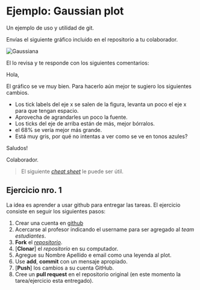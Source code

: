 # Ejemplo: Gaussian plot

Un ejemplo de uso y utilidad de git.

Envías el siguiente gráfico incluido en el repositorio a tu colaborador.

![Gaussiana](gauss.png)

El lo revisa y te responde con los siguientes comentarios:

Hola,

El gráfico se ve muy bien. Para hacerlo aún mejor te sugiero los siguientes cambios.

- Los tick labels del eje x se salen de la figura, levanta un poco el eje x para que tengan espacio.
- Aprovecha de agrandarles un poco la fuente.
- Los ticks del eje de arriba están de más, mejor bórralos.
- el 68% se vería mejor más grande.
- Está muy gris, por qué no intentas a ver como se ve en tonos azules?

Saludos!

Colaborador.

> El siguiente [*cheat sheet*](https://education.github.com/git-cheat-sheet-education.pdf) le puede ser útil.

## Ejercicio nro. 1

La idea es aprender a usar github para entregar las tareas. El ejercicio consiste en seguir los siguientes pasos:

1. Crear una cuenta en [github](https://github.com)
1. Acercarse al profesor indicando el username para ser agregado al _team estudiantes_.
1. **Fork** el [_repositorio_](https://github.com/uchileFI3104B-2015B/gaussexample.git).
1. [**Clonar**] el _repositorio_ en su computador.
1. Agregue su Nombre Apellido e email como una leyenda al plot.
1. Use **add**, **commit** con un mensaje apropiado.
1. [**Push**] los cambios a su cuenta GitHub.
1. Cree un **pull request** en el repositorio original (en este momento la tarea/ejercicio esta entregado).
